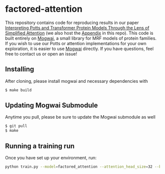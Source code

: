 # factored-attention

This repository contains code for reproducing results in our paper [Interpreting Potts and Transformer Protein Models Through the Lens of Simplified Attention](https://psb.stanford.edu/psb-online/proceedings/psb22/bhattacharya.pdf) (we also host the [Appendix](appendix.pdf) in this repo). This code is built entirely on [Mogwai](https://github.com/nickbhat/mogwai), a small library for MRF models of protein families.  If you wish to use our Potts or attention implementations for your own exploration, it is easier to use [Mogwai](https://github.com/nickbhat/mogwai) directly. If you have questions, feel free to contact us or open an issue!

## Installing

After cloning, please install mogwai and necessary dependencies with
```bash
$ make build
```

## Updating Mogwai Submodule

Anytime you pull, please be sure to update the Mogwai submodule as well
```bash
$ git pull
$ make
```


## Running a training run

Once you have set up your environment, run:

```bash
python train.py --model=factored_attention --attention_head_size=32 --batch_size=128 --l2_coeff=0.001 --learning_rate=0.005 --max_steps=5000 --num_attention_heads=256 --optimizer=adam --pdb=3er7_1_A
```
